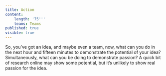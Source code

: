 ```yaml
---
title: Action
content:
    length: '75'''
    teams: Teams
published: true
visible: true
---
```


So, you’ve got an idea, and maybe even a team, now, what can you do in the next hour and fifteen minutes to demonstrate the potential of your idea? Simultaneously, what can you be doing to demonstrate passion? A quick bit of research online may show some potential, but it’s unlikely to show real passion for the idea. 